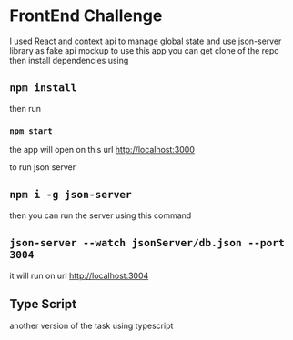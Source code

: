 # FrontEnd Challenge 
I used React and context api to manage global state and use json-server library as fake api mockup
to use this app you can get clone of the repo then install dependencies using 

## `npm install`

then run
### `npm start`

the app will open on this url [http://localhost:3000](http://localhost:3000) 


to run json server

## `npm i -g json-server`

then you can run the server using this command

## `json-server --watch jsonServer/db.json --port 3004`

it will run on  url [http://localhost:3004](http://localhost:3004) 

## Type Script
another version of the task using typescript
